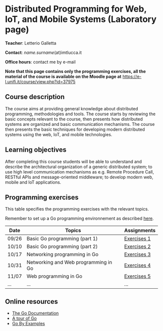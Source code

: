 # Distributed Programming for Web, IoT, and Mobile Systems (Laboratory page)

**Teacher**: Letterio Galletta

**Contact**: *name.surname*(at)imtlucca.it

**Office hours**: contact me by e-mail

**Note that this page contains only the programming exercises,  all the material of the course is available on the Moodle page at** <https://e-l.unifi.it/course/view.php?id=37975>

## Course description

The course aims at providing general knowledge about distributed programming, methodologies and tools. The course starts by reviewing the basic concepts relevant to the course, then presents how distributed systems are organized and basic communication mechanisms. The course then presents the basic techniques for developing modern distributed systems using the web, IoT, and mobile technologies.

## Learning objectives

After completing this course students will be able to understand and describe the architectural organization of a generic distributed system; to use high level communication mechanisms as e.g. Remote Procedure Call, RESTful APIs and message-oriented middleware; to develop modern web, mobile and IoT applications.

## Programming exercises
This table specifies the programming exercises with the relevant topics.

Remember to set up a Go programming environnement as described [here](https://go.dev/doc/install).

| Date  | Topics | Assignments|
| ------|------- |------------|
| 09/26 | Basic Go programming  (part 1) |  [Exercises 1](ex1/exercises1.md)  |
| 10/10 | Basic Go programming  (part 2) |  [Exercises 2](ex2/exercises2.md)  |
| 10/17 | Networking programming in Go   |  [Exercises 3](ex3/exercises3.md)  |
| 10/31 | Networking and Web programming in Go | [Exercises 4](ex4/exercises4.md) |
| 11/07 | Web programming in Go | [Exercises 5](ex5/exercises5.md) |
| ...   | ...  | ... |

## Online resources
* [The Go Documentation](https://go.dev/doc/)
* [A tour of Go](https://go.dev/tour/welcome/1)
* [Go By Examples](https://gobyexample.com/)
